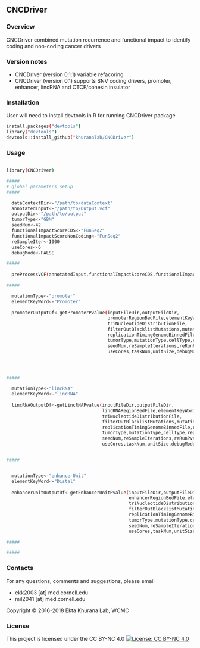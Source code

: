## CNCDriver

### Overview
CNCDriver combined mutation recurrence and functional impact to identify coding and non-coding cancer drivers

### Version notes

* CNCDriver (version 0.1.1) variable refacoring 
* CNCDriver (version 0.1) supports SNV coding drivers, promoter, enhancer, lincRNA and CTCF/cohesin insulator   




### Installation
User will need to install devtools in R for running CNCDriver package

```sh
install.packages("devtools")
library("devtools")
devtools::install_github("khuranalab/CNCDriver")
```

### Usage

```sh

library(CNCDriver)

#####
# global parameters setup
#####

  dataContextDir<-"/path/to/dataContext"
  annotatedInput<-"/path/to/Output.vcf"
  outputDir<-"/path/to/output"
  tumorType<-"GBM"
  seedNum<-42
  functionalImpactScoreCDS<-"FunSeq2"
  functionalImpactScoreNonCoding<-"FunSeq2"
  reSampleIter<-1000
  useCores<-6
  debugMode<-FALSE

#####
  
  preProcessVCF(annotatedInput,functionalImpactScoreCDS,functionalImpactScoreNonCoding,outputDir,tumorType,useCores)

#####

  mutationType<-"promoter"
  elementKeyWord<-"Promoter"
  
  promoterOutputDf<-getPromoterPvalue(inputFileDir,outputFileDir,
                                      promoterRegionBedFile,elementKeyWord,
                                      triNucleotideDistributionFile,
                                      filterOutBlacklistMutations,mutationBlacklistFile,
                                      replicationTimingGenomeBinnedFile,replicationTimingElementBinnedFilePromoter,
                                      tumorType,mutationType,cellType,replicationTimingCutOff,
                                      seedNum,reSampleIterations,reRunPvalueCutOff,
                                      useCores,taskNum,unitSize,debugMode)




#####

  mutationType<-"lincRNA"
  elementKeyWord<-"lincRNA"
  
  lincRNAOutputDf<-getLincRNAPvalue(inputFileDir,outputFileDir,
                                    lincRNARegionBedFile,elementKeyWord,
                                    triNucleotideDistributionFile,
                                    filterOutBlacklistMutations,mutationBlacklistFile,
                                    replicationTimingGenomeBinnedFile,replicationTimingElementBinnedFileLincRNA,
                                    tumorType,mutationType,cellType,replicationTimingCutOff,
                                    seedNum,reSampleIterations,reRunPvalueCutOff,
                                    useCores,taskNum,unitSize,debugMode)


#####


  mutationType<-"enhancerUnit"
  elementKeyWord<-"Distal"
  
  enhancerUnitOutputDf<-getEnhancerUnitPvalue(inputFileDir,outputFileDir,
                                              enhancerRegionBedFile,elementKeyWord,
                                              triNucleotideDistributionFile,
                                              filterOutBlacklistMutations,mutationBlacklistFile,
                                              replicationTimingGenomeBinnedFile,replicationTimingElementBinnedFileEnhancer,
                                              tumorType,mutationType,cellType,replicationTimingCutOff,
                                              seedNum,reSampleIterations,reRunPvalueCutOff,
                                              useCores,taskNum,unitSize,debugMode)

#####

#####


```
### Contacts
For any questions, comments and suggestions, please email

* ekk2003 [at] med.cornell.edu 
* mil2041 [at] med.cornell.edu

Copyright © 2016-2018 Ekta Khurana Lab, WCMC

### License 
This project is licensed under the CC BY-NC 4.0 
[![License: CC BY-NC 4.0](https://licensebuttons.net/l/by-nc/4.0/80x15.png)](http://creativecommons.org/licenses/by-nc/4.0/)


